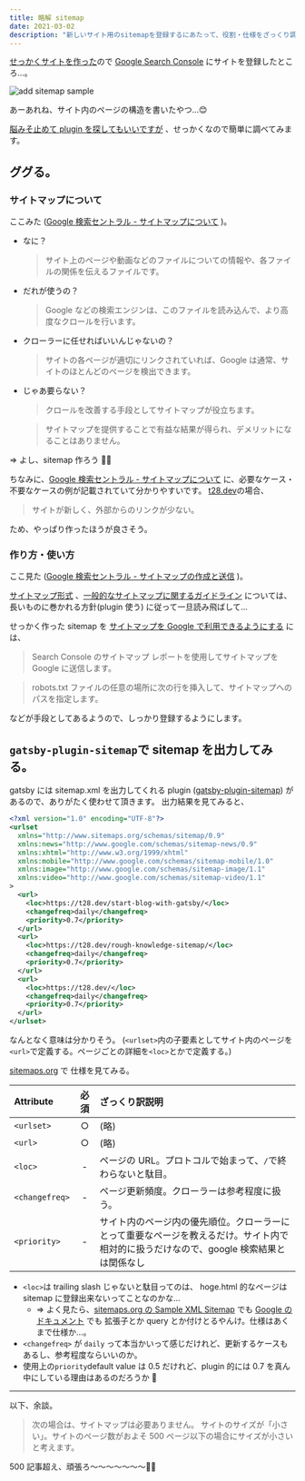 ```yaml
---
title: 略解 sitemap
date: 2021-03-02
description: "新しいサイト用のsitemapを登録するにあたって、役割・仕様をざっくり調べました。"
---
```


[せっかくサイトを作った](./start-blog-with-gatsby)ので [Google Search Console](https://search.google.com/search-console) にサイトを登録したところ...。

![add sitemap sample](/assets/blog/rough-knowledge-sitemap/add-sitemap-sample.jpg)

あーあれね、サイト内のページの構造を書いたやつ...😊

[脳みそ止めて plugin を探してもいいですが](https://www.gatsbyjs.com/plugins?=sitemap) 、せっかくなので簡単に調べてみます。

## ググる。

### サイトマップについて

ここみた ([Google 検索セントラル - サイトマップについて](https://developers.google.com/search/docs/advanced/sitemaps/overview?hl=ja) )。

- なに？

  > サイト上のページや動画などのファイルについての情報や、各ファイルの関係を伝えるファイルです。

- だれが使うの？

  > Google などの検索エンジンは、このファイルを読み込んで、より高度なクロールを行います。

- クローラーに任せればいいんじゃないの？

  > サイトの各ページが適切にリンクされていれば、Google は通常、サイトのほとんどのページを検出できます。

- じゃあ要らない？

  > クロールを改善する手段としてサイトマップが役立ちます。

  > サイトマップを提供することで有益な結果が得られ、デメリットになることはありません。

=> よし、sitemap 作ろう 💪🔥

ちなみに、[Google 検索セントラル - サイトマップについて](https://developers.google.com/search/docs/advanced/sitemaps/overview?hl=ja#do-i-need-a-sitemap)
に、必要なケース・不要なケースの例が記載されていて分かりやすいです。 [t28.dev](https://t28.dev)の場合、

> サイトが新しく、外部からのリンクが少ない。

ため、やっぱり作ったほうが良さそう。

### 作り方・使い方

ここ見た ([Google 検索セントラル - サイトマップの作成と送信](https://developers.google.com/search/docs/advanced/sitemaps/build-sitemap?hl=ja) )。

[サイトマップ形式](https://developers.google.com/search/docs/advanced/sitemaps/build-sitemap?hl=ja#sitemapformat) 、[一般的なサイトマップに関するガイドライン](https://developers.google.com/search/docs/advanced/sitemaps/build-sitemap?hl=ja#general-guidelines) については、
長いものに巻かれる方針(plugin 使う) に従って一旦読み飛ばして...

せっかく作った sitemap を [サイトマップを Google で利用できるようにする](https://developers.google.com/search/docs/advanced/sitemaps/build-sitemap?hl=ja#addsitemap) には、

> Search Console のサイトマップ レポートを使用してサイトマップを Google に送信します。

> robots.txt ファイルの任意の場所に次の行を挿入して、サイトマップへのパスを指定します。

などが手段としてあるようので、しっかり登録するようにします。

## `gatsby-plugin-sitemap`で sitemap を出力してみる。

gatsby には sitemap.xml を出力してくれる plugin ([gatsby-plugin-sitemap](https://github.com/gatsbyjs/gatsby/tree/master/packages/gatsby-plugin-sitemap)) があるので、ありがたく使わせて頂きます。
出力結果を見てみると、

```xml
<?xml version="1.0" encoding="UTF-8"?>
<urlset
  xmlns="http://www.sitemaps.org/schemas/sitemap/0.9"
  xmlns:news="http://www.google.com/schemas/sitemap-news/0.9"
  xmlns:xhtml="http://www.w3.org/1999/xhtml"
  xmlns:mobile="http://www.google.com/schemas/sitemap-mobile/1.0"
  xmlns:image="http://www.google.com/schemas/sitemap-image/1.1"
  xmlns:video="http://www.google.com/schemas/sitemap-video/1.1"
>
  <url>
    <loc>https://t28.dev/start-blog-with-gatsby/</loc>
    <changefreq>daily</changefreq>
    <priority>0.7</priority>
  </url>
  <url>
    <loc>https://t28.dev/rough-knowledge-sitemap/</loc>
    <changefreq>daily</changefreq>
    <priority>0.7</priority>
  </url>
  <url>
    <loc>https://t28.dev/</loc>
    <changefreq>daily</changefreq>
    <priority>0.7</priority>
  </url>
</urlset>
```

なんとなく意味は分かりそう。
(`<urlset>`内の子要素としてサイト内のページを`<url>`で定義する。ページごとの詳細を`<loc>`とかで定義する。)

[sitemaps.org](https://www.sitemaps.org/protocol.html) で 仕様を見てみる。

| Attribute      | 必須 | ざっくり訳説明                                                                                                                          |
| :------------- | :--: | :-------------------------------------------------------------------------------------------------------------------------------------- |
| `<urlset>`     |  ○   | (略)                                                                                                                                    |
| `<url>`        |  ○   | (略)                                                                                                                                    |
| `<loc>`        |  -   | ページの URL。プロトコルで始まって、`/`で終わらないと駄目。                                                                             |
| `<changefreq>` |  -   | ページ更新頻度。クローラーは参考程度に扱う。                                                                                            |
| `<priority>`   |  -   | サイト内のページ内の優先順位。クローラーにとって重要なページを教えるだけ。サイト内で相対的に扱うだけなので、google 検索結果とは関係なし |

- `<loc>`は trailing slash じゃないと駄目ってのは、 hoge.html 的なページは sitemap に登録出来ないってことなのかな...
  - => よく見たら、[sitemaps.org の Sample XML Sitemap](https://www.sitemaps.org/protocol.html) でも [Google のドキュメント](https://developers.google.com/search/docs/advanced/sitemaps/build-sitemap?hl=ja) でも 拡張子とか query とか付けとるやんけ。仕様はあくまで仕様か...。
- `<changefreq>` が `daily` って本当かいって感じだけれど、更新するケースもあるし、参考程度ならいいのか。
- 使用上の`priority`default value は 0.5 だけれど、plugin 的には 0.7 を真ん中にしている理由はあるのだろうか 🤔

---

以下、余談。

> 次の場合は、サイトマップは必要ありません。
> サイトのサイズが「小さい」。サイトのページ数がおよそ 500 ページ以下の場合にサイズが小さいと考えます。

500 記事超え、頑張ろ〜〜〜〜〜〜〜👊😊
